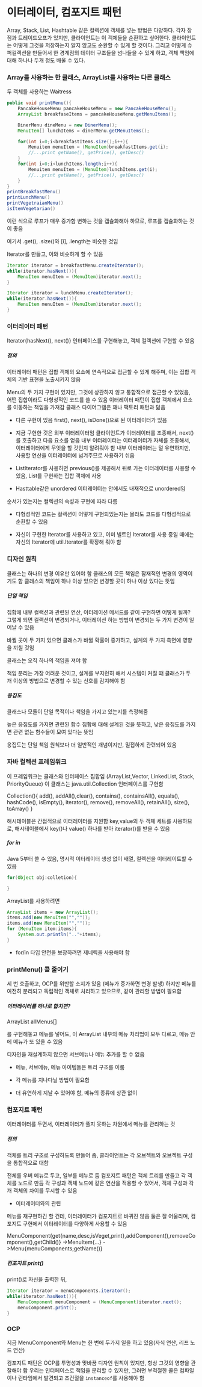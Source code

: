 # 이터레이터, 컴포지트 패턴

Array, Stack, List, Hashtable 같은 컬렉션에 객체를 넣는 방법은 다양하다. 각자 장점과 트레이드오프가 있지만, 클라이언트는 이 객체들을 순환하고 싶어한다. 클라이언트는 어떻게 그것을 저장하는지 알지 않고도 순환할 수 있게 할 것이다. 그리고 어떻게 슈퍼컬렉션을 만들어서 한 경계점의 데이터 구조들을 넘나들을 수 있게 하고, 객체 책임에 대해 하나나 두개 정도 배울 수 있다.

### Array를 사용하는 한 클래스, ArrayList를 사용하는 다른 클래스

두 객체를 사용하는 Waitress

```java
public void printMenu(){
    PancakeHouseMenu pancakeHouseMenu = new PancakeHouseMenu();
    ArrayList breakfaseItems = pancakeHouseMenu.getMenuItems();

    DinerMenu dineMenu = new DinerMenu();
    MenuItem[] lunchItems = dinerMenu.getMenuItems();

    for(int i=0;i<breakfastItems.size();i++){
        Menuitem menuItem = (MenuItem)breakfastItems.get(i);
        //...print getName(), getPrice(), getDesc()
    }
    for(int i=0;i<lunchItems.length;i++){
        Menuitem menuItem = (MenuItem)lunchItems.get(i);
        //...print getName(), getPrice(), getDesc()
    }
}
printBreakfastMenu()
printLunchMenu()
printVegetraianMenu()
isItemVegetarian()
```

이런 식으로 루프가 매우 증가함
변하는 것을 캡슐화해야 하므로, 루프를 캡슐화하는 것이 좋음

여기서 .get(), .size()와 \[i\], .length는 비슷한 것임

Iterator를 만들고, 이와 비슷하게 할 수 있음

```java
Iterator iterator = breakfastMenu.createIterator();
while(iterator.hasNext()){
    MenuItem menuItem = (MenuItem)iterator.next();
}

Iterator iterator = lunchMenu.createIterator();
while(iterator.hasNext()){
    MenuItem menuItem = (MenuItem)iterator.next();
}
```

### 이터레이터 패턴

Iterator{hasNext(), next()} 인터페이스를 구현해놓고, 객체 컬렉션에 구현할 수 있음

##### 정의

이터레이터 패턴은 집합 객체의 요소에 연속적으로 접근할 수 있게 해주며, 이는 집합 객체의 기반 표현을 노출시키지 않음

Menu의 두 가지 구현이 있지만, 그것에 상관하지 않고 통합적으로 접근할 수 있었음, 어떤 집합이라도 다형성적인 코드를 쓸 수 있음
이터레이터 패턴이 집합 객체에서 요소를 이동하는 책임을 가져감
클래스 다이어그램은 꽤나 팩토리 패턴과 닮음

* 다른 구현이 있음
first(), next(), isDone()으로 된 이터레이터가 있음

* 지금 구현한 것은 외부 이터레이터임
클라이언트가 이터레이터를 조종해서, next()를 호출하고 다음 요소를 얻음
내부 이터레이터는 이터레이터가 자체를 조종해서, 이터레이터에게 무엇을 할 것인지 알려줘야 함
내부 이터레이터는 덜 유연하지만, 사용할 연산을 이터레이터에 넘겨주므로 사용하기 쉬움

* ListIterator를 사용하면 previous()를 제공해서 뒤로 가는 이터레이터를 사용할 수 있음, List를 구현하는 집합 객체에 사용

* Hasttable같은 unordered 이터레이터는 안에서도 내재적으로 unordered임

순서가 있는지는 컬렉션의 속성과 구현에 따라 다름

* 다형성적인 코드는 컬렉션이 어떻게 구현되있는지는 몰라도 코드를 다형성적으로 순환할 수 있음

* 자신이 구현한 Iterator를 사용하고 있고, 이미 빌트인 Iterator를 사용 중일 때에는 자신의 Iterator에 util.Iterator를 확장해 줘야 함
### 디자인 원칙

클래스는 하나의 변경 이유만 있어야 함
클래스의 모든 책임은 잠재적인 변경의 영역이기도 함
클래스의 책임이 하나 이상 있으면 변경할 곳이 하나 이상 있다는 뜻임

##### 단일 책임

집합에 내부 컬랙션과 관련된 연산, 이터레이션 메서드를 같이 구현하면 어떻게 될까?
그렇게 되면 컬랙션이 변경되거나, 이터레이션 하는 방법이 변경되는 두 가지 변경이 일어날 수 있음

바뀔 곳이 두 가지 있으면 클래스가 바뀔 확률이 증가하고, 설계의 두 가지 측면에 영향을 끼칠 것임

클래스는 오직 하나의 책임을 져야 함

책임 분리는 가장 어려운 것이고, 설계를 부지런히 해서 시스템이 커질 떄 클래스가 두 개 이상의 방법으로 변경할 수 있는 신호를 감지해야 함

##### 응집도

클래스나 모듈이 단일 목적이나 책임을 가지고 있는지를 측정해줌

높은 응집도를 가지면 관련된 함수 집합에 대해 설계된 것을 뜻하고, 낮은 응집도를 가지면 관련 없는 함수들이 모여 있다는 뜻임

응집도는 단일 책임 원칙보다 더 일반적인 개념이지만, 밀접하게 관련되어 있음

### 자바 컬렉션 프레임워크

이 프레임워크는 클래스와 인터페이스 집합임 (ArrayList,Vector, LinkedList, Stack, PriorityQueue)
이 클래스는 java.util.Collection 인터페이스를 구현함

Collection(){
    add(), addAll(),clear(), contains(), containsAll(), equals(), hashCode(), isEmpty(), iterator(), remove(), removeAll(), retainAll(), size(), toArray()
}

해시테이블은 간접적으로 이터레이터를 지원함
key,value의 두 객체 세트를 사용하므로, 해시테이블에서 key()나 value() 하나를 받아 iterator()를 받을 수 있음

##### for in

Java 5부터 쓸 수 있음, 명시적 이터레이터 생성 없이 배열, 컬렉션을 이터레이트할 수 있음

```java
for(Object obj:colletion){

}
```

ArrayList를 사용하려면

```java
ArrayList items = new ArrayList();
items.add(new MenuItem("",""));
items.add(new MenuItem("",""));
for (MenuItem item:items){
    System.out.println(".."+items);
}
```

* for/in 타입 안전을 보장하려면 제네릭을 사용해야 함

### printMenu() 콜 줄이기

세 번 호출하고, OCP를 위반할 소지가 있음 (메뉴가 증가하면 변경 발생)
하지만 메뉴를 여전히 분리되고 독립적인 객체로 처리하고 있으므로, 같이 관리할 방법이 필요함

##### 이터레이터를 하나로 합치면?

ArrayList allMenus[]

를 구현해놓고 메뉴를 넣어도, 이 ArrayList 내부의 메뉴 처리법이 모두 다르고, 메뉴 안에 메뉴가 또 있을 수 있음

디자인을 재설계하지 않으면 서브메뉴나 메뉴 추가를 할 수 없음

* 메뉴, 서브메뉴, 메뉴 아이템들은 트리 구조를 이룸

* 각 메뉴를 지나다닐 방법이 필요함

* 더 유연하게 지날 수 있어야 함, 메뉴의 종류에 상관 없이

### 컴포지트 패턴

이터레이터를 두면서, 이터레이터가 풀지 못하는 차원에서 메뉴를 관리하는 것

##### 정의

객체를 트리 구조로 구성하도록 만들어 줌, 클라이언트는 각 오브젝트와 오브젝트 구성을 통합적으로 대함

전체를 우버 메뉴로 두고, 일부를 메뉴로 둠
컴포지트 패턴은 객체 트리를 만들고 각 객체를 노드로 만듬
각 구성과 객체 노드에 같은 연산을 적용할 수 있어서, 객체 구성과 각개 객체의 차이를 무시할 수 있음

* 이터레이터와의 관련

메뉴를 재구현하긴 할 건데, 이터레이터가 컴포지트로 바뀌진 않음
둘은 잘 어울리며, 컴포지트 구현에서 이터레이터를 다양하게 사용할 수 있음

MenuComponent{get{name,desc,isVeget,print},addComponent(),removeComponent(),getChild()}
    ->MenuItem{...}
    ->Menu{menuComponents;getName()}

##### 컴포지트 print()

print()로 자신을 출력한 뒤,

```java
Iterator iterator = menuComponents.iterator();
while(iterator.hasNext()){
    MenuComponent menuComponent = (MenuComponent)iterator.next();
    menuComponent.print();
}
```

### OCP

지금 MenuComponent와 Menu는 한 번에 두가지 일을 하고 있음(자식 연산, 리프 노드 연산)

컴포지트 패턴은 OCP를 투명성과 맞바꿈
디자인 원칙이 있지만, 항상 그것의 영향을 관찰해야 함
우리는 인터페이스로 책임을 분리할 수 있지만, 그러면 부적절한 콜은 컴파일이나 런타임에서 발견되고 조건절을 `instanceof`를 사용해야 함

